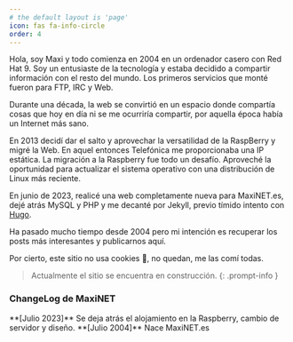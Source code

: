 ```yaml
---
# the default layout is 'page'
icon: fas fa-info-circle
order: 4
---
```


Hola, soy Maxi y todo comienza en 2004 en un ordenador casero con Red Hat 9. Soy un entusiaste de la tecnología y estaba decidido a compartir información con el resto del mundo. Los primeros servicios que monté fueron para FTP, IRC y Web.

Durante una década, la web se convirtió en un espacio donde compartía cosas que hoy en día ni se me ocurriría compartir, por aquella época había un Internet más sano.

En 2013 decidí dar el salto y aprovechar la versatilidad de la RaspBerry y migré la Web. En aquel entonces Telefónica me proporcionaba una IP estática. La migración a la Raspberry fue todo un desafío. Aproveché la oportunidad para actualizar el sistema operativo con una distribución de Linux más reciente.

En junio de 2023, realicé una web completamente nueva para MaxiNET.es, dejé atrás MySQL y PHP y me decanté por Jekyll, previo tímido intento con [Hugo](https://gohugo.io/).

Ha pasado mucho tiempo desde 2004 pero mi intención es recuperar los posts más interesantes y publicarnos aquí.

Por cierto, este sitio no usa cookies 🍪, no quedan, me las comí todas.

> Actualmente el sitio se encuentra en construcción.
{: .prompt-info }

<h3>ChangeLog de MaxiNET</h3>
**[Julio 2023]** Se deja atrás el alojamiento en la Raspberry, cambio de servidor y diseño.   
**[Julio 2004]** Nace MaxiNET.es